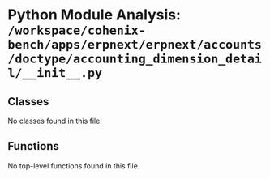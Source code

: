 # Python Module Analysis: `/workspace/cohenix-bench/apps/erpnext/erpnext/accounts/doctype/accounting_dimension_detail/__init__.py`

## Classes

No classes found in this file.


## Functions

No top-level functions found in this file.
